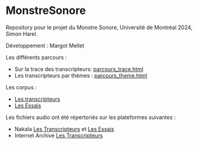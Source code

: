 # MonstreSonore

Repository pour le projet du Monstre Sonore, Université de Montréal 2024, Simon Harel. 

Développement : Margot Mellet

Les différents parcours : 

- Sur la trace des transcripteurs: [parcours_trace.html](https://mmellet.github.io/MonstreSonore/parcours1.html)
- Les transcripteurs par thèmes : [parcours_theme.html](https://mmellet.github.io/MonstreSonore/parcours3.html)

Les corpus : 

- [Les transcripteurs](https://mmellet.github.io/MonstreSonore/corpus_transcripteurs.html)
- [Les Essais](https://mmellet.github.io/MonstreSonore/corpus_essais.html)

Les fichiers audio ont été répertoriés sur les plateformes suivantes : 

- Nakala [Les Transcripteurs](https://nakala.fr/10.34847/nkl.d85dy5vk) et [Les Essais](https://nakala.fr/10.34847/nkl.bb4dx7r8)
- Internet Archive [Les Transcripteurs](https://archive.org/details/shar-1244-2)